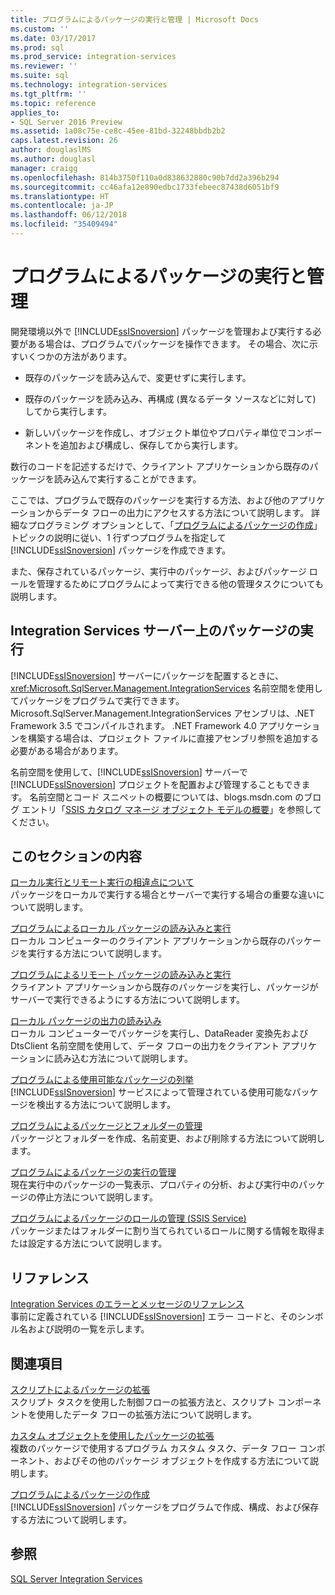 ```yaml
---
title: プログラムによるパッケージの実行と管理 | Microsoft Docs
ms.custom: ''
ms.date: 03/17/2017
ms.prod: sql
ms.prod_service: integration-services
ms.reviewer: ''
ms.suite: sql
ms.technology: integration-services
ms.tgt_pltfrm: ''
ms.topic: reference
applies_to:
- SQL Server 2016 Preview
ms.assetid: 1a08c75e-ce8c-45ee-81bd-32248bbdb2b2
caps.latest.revision: 26
author: douglaslMS
ms.author: douglasl
manager: craigg
ms.openlocfilehash: 814b3750f110a0d838632880c90b7dd2a396b294
ms.sourcegitcommit: cc46afa12e890edbc1733febeec87438d6051bf9
ms.translationtype: HT
ms.contentlocale: ja-JP
ms.lasthandoff: 06/12/2018
ms.locfileid: "35409494"
---
```

# <a name="running-and-managing-packages-programmatically"></a>プログラムによるパッケージの実行と管理
  開発環境以外で [!INCLUDE[ssISnoversion](../../includes/ssisnoversion-md.md)] パッケージを管理および実行する必要がある場合は、プログラムでパッケージを操作できます。 その場合、次に示すいくつかの方法があります。  
  
-   既存のパッケージを読み込んで、変更せずに実行します。  
  
-   既存のパッケージを読み込み、再構成 (異なるデータ ソースなどに対して) してから実行します。  
  
-   新しいパッケージを作成し、オブジェクト単位やプロパティ単位でコンポーネントを追加および構成し、保存してから実行します。  
  
 数行のコードを記述するだけで、クライアント アプリケーションから既存のパッケージを読み込んで実行することができます。  
  
 ここでは、プログラムで既存のパッケージを実行する方法、および他のアプリケーションからデータ フローの出力にアクセスする方法について説明します。 詳細なプログラミング オプションとして、「[プログラムによるパッケージの作成](../../integration-services/building-packages-programmatically/building-packages-programmatically.md)」トピックの説明に従い、1 行ずつプログラムを指定して [!INCLUDE[ssISnoversion](../../includes/ssisnoversion-md.md)] パッケージを作成できます。  
  
 また、保存されているパッケージ、実行中のパッケージ、およびパッケージ ロールを管理するためにプログラムによって実行できる他の管理タスクについても説明します。  
  
## <a name="running-packages-on-the-integration-services-server"></a>Integration Services サーバー上のパッケージの実行  
 [!INCLUDE[ssISnoversion](../../includes/ssisnoversion-md.md)] サーバーにパッケージを配置するときに、<xref:Microsoft.SqlServer.Management.IntegrationServices> 名前空間を使用してパッケージをプログラムで実行できます。 Microsoft.SqlServer.Management.IntegrationServices アセンブリは、.NET Framework 3.5 でコンパイルされます。 .NET Framework 4.0 アプリケーションを構築する場合は、プロジェクト ファイルに直接アセンブリ参照を追加する必要がある場合があります。  
  
 名前空間を使用して、[!INCLUDE[ssISnoversion](../../includes/ssisnoversion-md.md)] サーバーで [!INCLUDE[ssISnoversion](../../includes/ssisnoversion-md.md)] プロジェクトを配置および管理することもできます。 名前空間とコード スニペットの概要については、blogs.msdn.com のブログ エントリ「[SSIS カタログ マネージ オブジェクト モデルの概要](http://go.microsoft.com/fwlink/?LinkId=253122)」を参照してください。  
  
## <a name="in-this-section"></a>このセクションの内容  
 [ローカル実行とリモート実行の相違点について](../../integration-services/run-manage-packages-programmatically/understanding-the-differences-between-local-and-remote-execution.md)  
 パッケージをローカルで実行する場合とサーバーで実行する場合の重要な違いについて説明します。  
  
 [プログラムによるローカル パッケージの読み込みと実行](../../integration-services/run-manage-packages-programmatically/loading-and-running-a-local-package-programmatically.md)  
 ローカル コンピューターのクライアント アプリケーションから既存のパッケージを実行する方法について説明します。  
  
 [プログラムによるリモート パッケージの読み込みと実行](../../integration-services/run-manage-packages-programmatically/loading-and-running-a-remote-package-programmatically.md)  
 クライアント アプリケーションから既存のパッケージを実行し、パッケージがサーバーで実行できるようにする方法について説明します。  
  
 [ローカル パッケージの出力の読み込み](../../integration-services/run-manage-packages-programmatically/loading-the-output-of-a-local-package.md)  
 ローカル コンピューターでパッケージを実行し、DataReader 変換先および DtsClient 名前空間を使用して、データ フローの出力をクライアント アプリケーションに読み込む方法について説明します。  
  
 [プログラムによる使用可能なパッケージの列挙](../../integration-services/run-manage-packages-programmatically/enumerating-available-packages-programmatically.md)  
 [!INCLUDE[ssISnoversion](../../includes/ssisnoversion-md.md)] サービスによって管理されている使用可能なパッケージを検出する方法について説明します。  
  
 [プログラムによるパッケージとフォルダーの管理](../../integration-services/run-manage-packages-programmatically/managing-packages-and-folders-programmatically.md)  
 パッケージとフォルダーを作成、名前変更、および削除する方法について説明します。  
  
 [プログラムによるパッケージの実行の管理](../../integration-services/run-manage-packages-programmatically/managing-running-packages-programmatically.md)  
 現在実行中のパッケージの一覧表示、プロパティの分析、および実行中のパッケージの停止方法について説明します。  
  
 [プログラムによるパッケージのロールの管理 (SSIS Service)](../../integration-services/run-manage-packages-programmatically/managing-package-roles-programmatically-ssis-service.md)  
 パッケージまたはフォルダーに割り当てられているロールに関する情報を取得または設定する方法について説明します。  
  
## <a name="reference"></a>リファレンス  
 [Integration Services のエラーとメッセージのリファレンス](../../integration-services/integration-services-error-and-message-reference.md)  
 事前に定義されている [!INCLUDE[ssISnoversion](../../includes/ssisnoversion-md.md)] エラー コードと、そのシンボル名および説明の一覧を示します。  
  
## <a name="related-sections"></a>関連項目  
 [スクリプトによるパッケージの拡張](../../integration-services/extending-packages-scripting/extending-packages-with-scripting.md)  
 スクリプト タスクを使用した制御フローの拡張方法と、スクリプト コンポーネントを使用したデータ フローの拡張方法について説明します。  
  
 [カスタム オブジェクトを使用したパッケージの拡張](../../integration-services/extending-packages-custom-objects/extending-packages-with-custom-objects.md)  
 複数のパッケージで使用するプログラム カスタム タスク、データ フロー コンポーネント、およびその他のパッケージ オブジェクトを作成する方法について説明します。  
  
 [プログラムによるパッケージの作成](../../integration-services/building-packages-programmatically/building-packages-programmatically.md)  
 [!INCLUDE[ssISnoversion](../../includes/ssisnoversion-md.md)] パッケージをプログラムで作成、構成、および保存する方法について説明します。  
  
## <a name="see-also"></a>参照  
 [SQL Server Integration Services](../../integration-services/sql-server-integration-services.md)  
  
  
